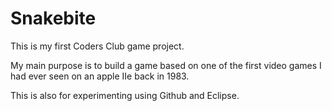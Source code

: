 Snakebite
=========

This is my first Coders Club game project. 

My main purpose is to build a game based on one of the first video games I had ever seen on an apple IIe back in 1983.

This is also for experimenting using Github and Eclipse.

